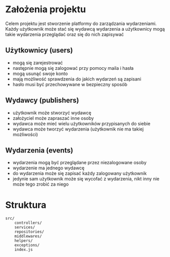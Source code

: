 # Założenia projektu

Celem projektu jest stworzenie platformy do zarządzania wydarzeniami.
Każdy użytkownik może stać się wydawcą wydarzenia a użytkownicy mogą takie wydarzenia przeglądać oraz się do nich zapisywać

## Użytkownicy (users)

- mogą się zarejestrować
- następnie mogą się zalogować przy pomocy maila i hasła
- mogą usunąć swoje konto
- mają możliwość sprawdzenia do jakich wydarzeń są zapisani
- hasło musi być przechowywane w bezpieczny sposób

## Wydawcy (publishers)

- użytkownik może stworzyć wydawcę
- założyciel może zapraszać inne osoby
- wydawca może mieć wielu użytkowników przypisanych do siebie
- wydawca może tworzyć wydarzenia (użytkownik nie ma takiej możliwości)

## Wydarzenia (events)

- wydarzenia mogą być przeglądane przez niezalogowane osoby
- wydarzenie ma jednego wydawcę
- do wydarzenia może się zapisać każdy zalogowany użytkownik
- jedynie sam użytkownik może się wycofać z wydarzenia, nikt inny nie może tego zrobić za niego

# Struktura

```
src/
    controllers/
    services/
    repositories/
    middlewares/
    helpers/
    exceptions/
    index.js
```
